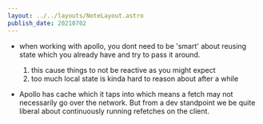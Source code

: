 ```yaml
---
layout: ../../layouts/NoteLayout.astro
publish_date: 20210702
---
```


- when working with apollo, you dont need to be 'smart' about reusing state which you already have and try to pass it around.

  1. this cause things to not be reactive as you might expect
  2. too much local state is kinda hard to reason about after a while

- Apollo has cache which it taps into which means a fetch may not necessarily go over the network. But from a dev standpoint we be quite liberal about continuously running refetches on the client.
